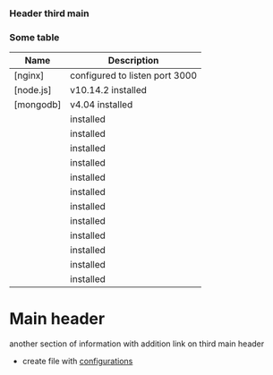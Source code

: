 ### Header third main

### Some table
| Name | Description |
| ------ | ------ |
| [nginx] | configured to listen port 3000 |
| [node.js] | v10.14.2 installed|
| [mongodb] | v4.04 installed|
|  | installed |
|  | installed | 
|  | installed |
|  | installed | 
|  | installed |
|  | installed | 
|  | installed |
|  | installed | 
|  | installed |
|  | installed | 
|  | installed |
|  | installed | 

# Main header
 
 another section of information with addition link on third main header
 * create file with [configurations](#header-third-main)
